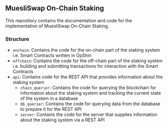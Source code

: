 MuesliSwap On-Chain Staking
---------------------------

This repository contains the documentation and code for the implementation of MuesliSwap On-Chain Staking.

### Structure

- `onchain`: Contains the code for the on-chain part of the staking system i.e. Smart Contracts written in OpShin
- `offchain`: Contains the code for the off-chain part of the staking system i.e. building and submitting transactions for interaction with the Smart Contracts
- `api`: Contains code for the REST API that provides information about the staking system
    - `chain_querier`: Contains the code for querying the blockchain for information about the staking system and tracking the current state of the system in a database
    - `db_querier`: Contains the code for querying data from the database to prepare it for the REST API
    - `server`: Contains the code for the server that supplies information about the staking system via a REST API
